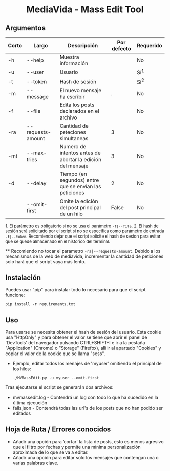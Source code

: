 <h1 align="center">
  <div>MediaVida - Mass Edit Tool</div>
</h1>


## Argumentos

| Corto | Largo | Descripción | Por defecto | Requerido |
|-------|-------|-------------|-------------|-----------|
| -h | --help | Muestra información | | No |
| -u | --user | Usuario | | Sí<sup>1</sup> |
| -t | --token | Hash de sesión | | Sí<sup>2</sup> |
| -m | --message | El nuevo mensaje ha escribir | . | No |
| -f | --file | Edita los posts declarados en el archivo | | No |
| -ra | --requests-amount | Cantidad de peteciones simultaneas | 3 | No |
| -mt | --max-tries | Numero de intentos antes de abortar la edición del mensaje | 3 | No |
| -d | --delay | Tiempo (en segundos) entre que se envían las peticiones | 2 | No |
| | --omit-first | Omite la edición del post principal de un hilo | False | No |

<font size="2">1. El parámetro es obligatorio si no se usa el parámetro ```-f|--file```.
2. El hash de sesión será solicitado por el script si no se especifica como parámetro de entrada ```-t|--token```. Recomiendo dejar que el script solicite el hash de sesion para evitar que se quede almacenado en el historico del terminal.</font>

** Recomiendo no tocar el parametro ```-ra|--requests-amount```. Debido a los mecanismos de la web de mediavida, incrementar la cantidad de peticiones solo hará que el script vaya más lento.


## Instalación

Puedes usar "pip" para instalar todo lo necesario para que el script funcione:

```pip install -r requirements.txt```


## Uso

Para usarse se necesita obtener el hash de sesión del usuario.
Esta cookie usa "HttpOnly" y para obtener el valor se tiene que abrir el panel de 'DevTools' del navegador pulsando CTRL+SHIFT+I e ir a la pestaña "Application" (Chrome) o "Storage" (Firefox), allí ir al apartado "Cookies" y copiar el valor de la cookie que se llama "sess".

- Ejemplo, editar todos los menajes de 'myuser' omitiendo el principal de los hilos:
    
    ```./MVMassEdit.py -u myuser --omit-first```

Tras ejecutarse el script se generarán dos archivos:
- mvmassedit.log - Contendrá un log con todo lo que ha sucedido en la última ejecución
- fails.json - Contendrá todas las url's de los posts que no han podido ser editados


## Hoja de Ruta / Errores conocidos

- Añadir una opción para 'cortar' la lista de posts, esto es menos agresivo que el filtro por fechas y permite una mínima personalización aproximada de lo que se va a editar.
- Añadir una opción para editar solo los mensajes que contengan una o varias palabras clave.